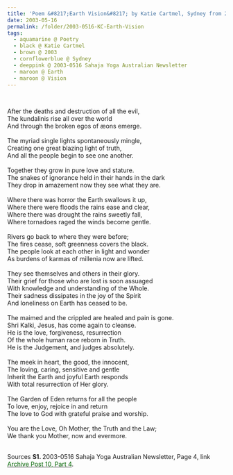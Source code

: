 ```yaml
---
title: 'Poem &#8217;Earth Vision&#8217; by Katie Cartmel, Sydney from 2003-0516 Sahaja Yoga Australian Newsletter, Page 4'
date: 2003-05-16
permalink: /folder/2003-0516-KC-Earth-Vision
tags:
  - aquamarine @ Poetry
  - black @ Katie Cartmel
  - brown @ 2003
  - cornflowerblue @ Sydney
  - deeppink @ 2003-0516 Sahaja Yoga Australian Newsletter
  - maroon @ Earth
  - maroon @ Vision
---
```


<br>

<p>
After the deaths and destruction of all the evil,<br>
The kundalinis rise all over the world<br>
And through the broken egos of æons emerge.<br>
<br>
The myriad single lights spontaneously mingle,<br>
Creating one great blazing light of truth,<br>
And all the people begin to see one another.<br>
<br>
Together they grow in pure love and stature.<br>
The snakes of ignorance held in their hands in the dark<br>
They drop in amazement now they see what they are.<br>
<br>
Where there was horror the Earth swallows it up,<br>
Where there were floods the rains ease and clear,<br>
Where there was drought the rains sweetly fall,<br>
Where tornadoes raged the winds become gentle.<br>
<br>
Rivers go back to where they were before;<br>
The fires cease, soft greenness covers the black.<br>
The people look at each other in light and wonder<br>
As burdens of karmas of millenia now are lifted.<br>
<br>
They see themselves and others in their glory.<br>
Their grief for those who are lost is soon assuaged<br>
With knowledge and understanding of the Whole.<br>
Their sadness dissipates in the joy of the Spirit<br>
And loneliness on Earth has ceased to be.<br>
<br>
The maimed and the crippled are healed and pain is gone.<br>
Shri Kalki, Jesus, has come again to cleanse.<br>
He is the love, forgiveness, resurrection<br>
Of the whole human race reborn in Truth.<br>
He is the Judgement, and judges absolutely.<br>
<br>
The meek in heart, the good, the innocent,<br>
The loving, caring, sensitive and gentle<br>
Inherit the Earth and joyful Earth responds<br>
With total resurrection of Her glory.<br>
<br>
The Garden of Eden returns for all the people<br>
To love, enjoy, rejoice in and return<br>
The love to God with grateful praise and worship.<br>
<br>
You are the Love, Oh Mother, the Truth and the Law;<br>
We thank you Mother, now and evermore.<br>
</p>

<br>

<wave-list>
<list-title color="DarkSeaGreen" width="40">Sources</list-title>
  <list-item color="BlanchedAlmond"  width="280"><b>S1. </b> 2003-0516 Sahaja Yoga Australian Newsletter, Page 4, link <a href="https://seven-teams.github.io/archives/2023/0727"><font color="DarkGreen">Archive Post 10, Part 4</font></a>.</list-item>
</wave-list>